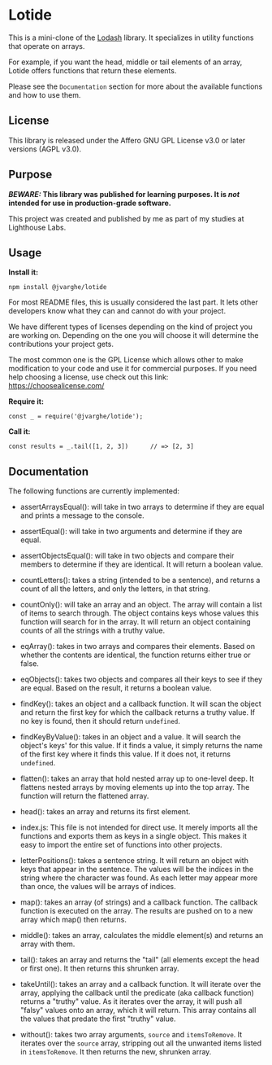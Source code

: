 # Lotide

This is a mini-clone of the [Lodash](https://lodash.com) library. It specializes in utility functions that operate on arrays.

For example, if you want the head, middle or tail elements of an array, Lotide offers functions that return these elements. 

Please see the `Documentation` section for more about the available functions and how to use them.


## License

This library is released under the Affero GNU GPL License v3.0 or later versions (AGPL v3.0).


## Purpose

**_BEWARE:_ This library was published for learning purposes. It is _not_ intended for use in production-grade software.**

This project was created and published by me as part of my studies at Lighthouse Labs. 


## Usage

**Install it:**

`npm install @jvarghe/lotide`

For most README files, this is usually considered the last part. It lets other developers know what they can and cannot do with your project.

We have different types of licenses depending on the kind of project you are working on. Depending on the one you will choose it will determine the contributions your project gets.

The most common one is the GPL License which allows other to make modification to your code and use it for commercial purposes. If you need help choosing a license, use check out this link: https://choosealicense.com/


**Require it:**

`const _ = require('@jvarghe/lotide');`

**Call it:**

`const results = _.tail([1, 2, 3])      // => [2, 3]`


## Documentation

The following functions are currently implemented:

* assertArraysEqual(): will take in two arrays to determine if they are equal and prints a message to the console.

* assertEqual(): will take in two arguments and determine if they are equal. 

* assertObjectsEqual(): will take in two objects and compare their members to determine if they are identical. It will return a boolean value. 

* countLetters(): takes a string (intended to be a sentence), and returns a count of all the letters, and only the letters, in that string.

* countOnly(): will take an array and an object. The array will contain a list of items to search through. The object contains keys whose values this function will search for in the array. It will return an object containing counts of all the strings with a truthy value.

* eqArray(): takes in two arrays and compares their elements. Based on  whether the contents are identical, the function returns either true or false.

* eqObjects(): takes two objects and compares all their keys to see if they are equal. Based on the result, it returns a boolean value.

* findKey(): takes an object and a callback function. It will scan the object and return the first key for which the callback returns a truthy value. If no key is found, then it should return `undefined`.

* findKeyByValue(): takes in an object and a value. It will search the object's keys' for this value. If it finds a value, it simply returns the name of the first key where it finds this value. If it does not, it returns `undefined`.

* flatten(): takes an array that hold nested array up to one-level deep. It flattens nested arrays by moving elements up into the top array. The function will return the flattened array.

* head(): takes an array and returns its first element.

* index.js: This file is not intended for direct use. It merely imports all the functions and exports them as keys in a single object. This makes it easy to import the entire set of functions into other projects.

* letterPositions(): takes a sentence string. It will return an object with keys that appear in the sentence. The values will be the indices in the string where the character was found. As each letter may appear more than once, the values will be arrays of indices.

* map(): takes an array (of strings) and a callback function. The callback function is executed on the array. The results are pushed on to a new array which map() then returns.

* middle(): takes an array, calculates the middle element(s) and returns an array with them.

* tail(): takes an array and returns the "tail" (all elements except the head or first one). It then returns this shrunken array.

* takeUntil(): takes an array and a callback function. It will iterate over the array, applying the callback until the predicate (aka callback function) returns a "truthy" value. As it iterates over the array, it will push all "falsy" values onto an array, which it will return. This array contains all the values that predate the first "truthy" value.

* without(): takes two array arguments, `source` and `itemsToRemove`. It iterates over the `source` array, stripping out all the unwanted items listed in `itemsToRemove`. It then returns the new, shrunken array.